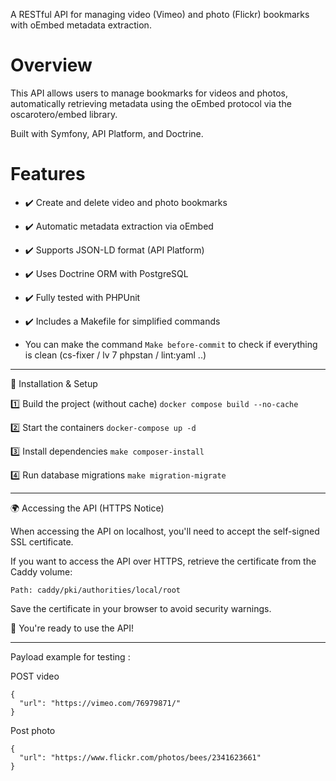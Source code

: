 A RESTful API for managing video (Vimeo) and photo (Flickr) bookmarks with oEmbed metadata extraction.

# Overview

This API allows users to manage bookmarks for videos and photos, automatically retrieving metadata using the oEmbed protocol via the oscarotero/embed library.

Built with Symfony, API Platform, and Doctrine.

# Features

-   ✔️ Create and delete video and photo bookmarks
-   ✔️ Automatic metadata extraction via oEmbed
-   ✔️ Supports JSON-LD format (API Platform)
-   ✔️ Uses Doctrine ORM with PostgreSQL
-   ✔️ Fully tested with PHPUnit
-   ✔️ Includes a Makefile for simplified commands

-   You can make the command `Make before-commit` to check if everything is clean (cs-fixer / lv 7 phpstan / lint:yaml ..)

---

🔧 Installation & Setup

1️⃣ Build the project (without cache)
`docker compose build --no-cache`

2️⃣ Start the containers
`docker-compose up -d`

3️⃣ Install dependencies
`make composer-install`

4️⃣ Run database migrations
`make migration-migrate`

---

🌍 Accessing the API (HTTPS Notice)

When accessing the API on localhost, you'll need to accept the self-signed SSL certificate.

If you want to access the API over HTTPS, retrieve the certificate from the Caddy volume:

`Path: caddy/pki/authorities/local/root`

Save the certificate in your browser to avoid security warnings.

🚀 You're ready to use the API!

---

Payload example for testing :

POST video

```
{
  "url": "https://vimeo.com/76979871/"
}
```

Post photo

```
{
  "url": "https://www.flickr.com/photos/bees/2341623661"
}
```
